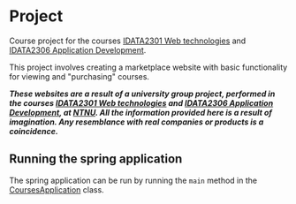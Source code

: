# Project

Course project for the courses [IDATA2301 Web technologies](https://www.ntnu.edu/studies/courses/IDATA2301) and [IDATA2306 Application Development](https://www.ntnu.edu/studies/courses/IDATA2306).

This project involves creating a marketplace website with basic functionality for viewing and "purchasing" courses.

***These websites are a result of a university group project, performed in the courses [IDATA2301 Web technologies](https://www.ntnu.edu/studies/courses/IDATA2301) and [IDATA2306 Application Development](https://www.ntnu.edu/studies/courses/IDATA2306), at [NTNU](https://www.ntnu.edu/). All the information provided here is a result of imagination. Any resemblance with real companies or products is a coincidence.***

## Running the spring application

The spring application can be run by running the `main` method in the [CoursesApplication](./backend/src/main/java/no/ntnu/courses/CoursesApplication.java) class.
